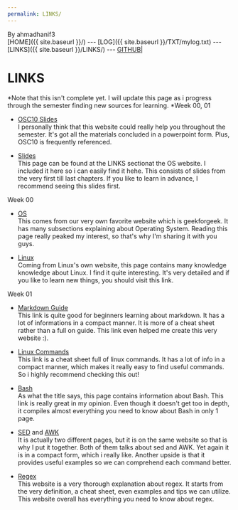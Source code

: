 ```yaml
---
permalink: LINKS/
---
```

By ahmadhanif3<br>
[HOME]({{ site.baseurl }}/) --- [LOG]({{ site.baseurl  }}/TXT/mylog.txt) --- [LINKS]({{ site.baseurl }}/LINKS/) --- [GITHUB](https://github.com/ahmadhanif3)|

# LINKS

*Note that this isn't complete yet. I will update this page as i progress through
the semester finding new sources for learning.
*Week 00, 01 

- [OSC10 Slides](https://www.os-book.com/OS10/slide-dir/index.html)<br>
I personally think that this website could really help you 
throughout the semester. It's got all the materials concluded in a 
powerpoint form. Plus, OSC10 is frequently referenced.

- [Slides](https://github.com/os2xx/os/tree/master/Slides/)<br>
This page can be found at the LINKS sectionat the OS website. I included
it here so i can easily find it hehe. This consists of slides from the very 
first till last chapters. If you like to learn in advance, I recommend 
seeing this slides first.

Week 00<br>

- [OS](https://www.geeksforgeeks.org/introduction-of-operating-system-set-1/)<br>
This comes from our very own favorite website which is geekforgeek. It has
many subsections explaining about Operating System. Reading this page really
peaked my interest, so that's why I'm sharing it with you guys.

- [Linux](https://www.linux.com/what-is-linux/)<br>
Coming from Linux's own website, this page contains many knowledge 
knowledge about Linux. I find it quite interesting. It's very 
detailed and if you like to learn new things, you should
visit this link. 

Week 01<br>

- [Markdown Guide](https://www.markdownguide.org/cheat-sheet/)<br>
This link is quite good for beginners learning about markdown. It has
a lot of informations in a compact manner. It is more of a cheat sheet
rather than a full on guide. This link even helped me create this very website :).

- [Linux Commands](https://www.loggly.com/wp-content/uploads/2015/05/Linux-Cheat-Sheet-Sponsored-By-Loggly.pdf)<br>
This link is a cheat sheet full of linux commands. It has a lot of 
info in a compact manner, which makes it really easy to find useful commands.
So i highly recommend checking this out!

- [Bash](https://devhints.io/bash)<br>
As what the title says, this page contains information about Bash.
This link is really great in my opinion. Even though it doesn't get
too in depth, it compiles almost everything you need to know about Bash
in only 1 page.

- [SED](https://www.geeksforgeeks.org/sed-command-in-linux-unix-with-examples/) and [AWK](https://www.geeksforgeeks.org/awk-command-unixlinux-examples/?ref=lbp)<br>
It is actually two different pages, but it is on the same website 
so that is why I put it together. Both of them talks about sed and AWK.
Yet again it is in a compact form, which i really like. Another upside is
that it provides useful examples so we can comprehend each command better.

- [Regex](https://www.rexegg.com/)<br>
This website is a very thorough explanation about regex. It starts
from the very definition, a cheat sheet, even examples and tips we
can utilize. This website overall has everything you need to know 
about regex.
